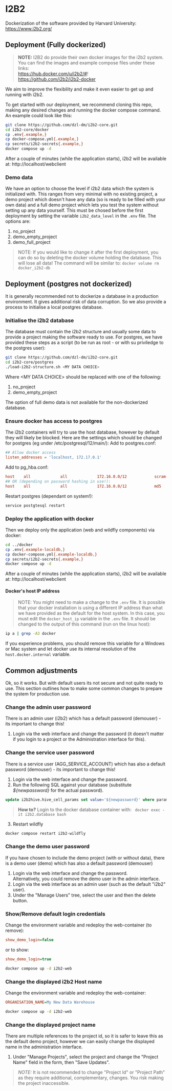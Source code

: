 # I2B2
Dockerization of the software provided by Harvard University: https://www.i2b2.org/

## Deployment (Fully dockerized)
> __NOTE:__ I2B2 do provide their own docker images for the i2b2 system. You can find the images and example compose files under these links:  
https://hub.docker.com/u/i2b2/#!  
https://github.com/i2b2/i2b2-docker  

We aim to improve the flexibility and make it even easier to get up and running with i2b2.

To get started with our deployment, we recommend cloning this repo, making any desired changes and running the docker compose command. An example could look like this:
```sh
git clone https://github.com/dzl-dm/i2b2-core.git
cd i2b2-core/docker
cp .env{.example,}
cp docker-compose.yml{.example,}
cp secrets/i2b2-secrets{.example,}
docker compose up -d
```
After a couple of minutes (while the application starts), i2b2 will be available at: http://localhost/webclient

### Demo data
We have an option to choose the level if i2b2 data which the system is initialized with. This ranges from very minimal with no existing project, a demo project which doesn't have any data (so is ready to be filled with your own data) and a full demo project which lets you test the system without setting up any data yourself. This must be chosed before the first deployment by setting the variable `i2b2_data_level` in the `.env` file. The options are:
1. no_project
1. demo_empty_project
1. demo_full_project

> NOTE: If you would like to change it after the first deployment, you can do so by deleting the docker volume holding the database. This will lose all data! The command will be similar to: ``` docker volume rm docker_i2b2-db ```

## Deployment (postgres not dockerized)
It is generally recommended not to dockerize a database in a production environment. It gives additional risk of data corruption. So we also provide a process to initialise a local postgres database.

### Initialise the i2b2 database
The database must contain the i2b2 structure and usually some data to provide a project making the software ready to use. For postgres, we have provided these steps as a script (to be run as root - or with su priviledge to the postgres user):
```sh
git clone https://github.com/dzl-dm/i2b2-core.git
cd i2b2-core/postgres
./load-i2b2-structure.sh <MY DATA CHOICE>
```
Where \<MY DATA CHOICE\> should be replaced with one of the following:
1. no_project
1. demo_empty_project

The option of full demo data is not available for the non-dockerized database.

### Ensure docker has access to postgres
The i2b2 containers will try to use the host database, however by default they will likely be blocked. Here are the settings which should be changed for postgres (eg under /etc/postgresql/12/main/):
Add to postgres.conf:
```conf
## Allow docker access
listen_addresses = 'localhost, 172.17.0.1'
```
Add to pg_hba.conf:
```conf
host    all             all             172.16.0.0/12            scram-sha-256
## OR (depending on password hashing in use!):
host    all             all             172.16.0.0/12            md5
```
Restart postgres (dependant on system!):
```sh
service postgtesql restart
```

### Deploy the application with docker
Then we deploy only the application (web and wildfly components) via docker:
```sh
cd ../docker
cp .env{.example-localdb,}
cp docker-compose.yml{.example-localdb,}
cp secrets/i2b2-secrets{.example,}
docker compose up -d
```
After a couple of minutes (while the application starts), i2b2 will be available at: http://localhost/webclient

#### Docker's host IP address
> NOTE: You might need to make a change to the `.env` file.
It is possible that your docker installation is using a different IP address than what we have provided as the default for the host system. In this case, you must edit the `docker_host_ip` variable in the `.env` file. It should be changed to the output of this command (run on the linux host):
```sh
ip a | grep -A3 docker
```
If you experience problems, you should remove this variable for a Windows or Mac system and let docker use its internal resolution of the `host.docker.internal` variable.

## Common adjustments
Ok, so it works. But with default users its not secure and not quite ready to use. This section outlines how to make some common changes to prepare the system for production use.

### Change the admin user password
There is an admin user (i2b2) which has a default password (demouser) - its important to change this!
1. Login via the web interface and change the password (it doesn't matter if you login to a project or the Administration interface for this).

### Change the service user password
There is a service user (AGG_SERVICE_ACCOUNT) which has also a default password (demouser) - its important to change this!
1. Login via the web interface and change the password.
2. Run the following SQL against your database (substitute _${newpassword}_ for the actual password).
```sql
update i2b2hive.hive_cell_params set value='${newpassword}' where param_name_cd='edu.harvard.i2b2.crc.pm.serviceaccount.password';
```
> __How to?__ Login to the docker database container with: ``` docker exec -it i2b2.database bash```
3. Restart wildfly
```sh
docker compose restart i2b2-wildfly
```

### Change the demo user password
If you have chosen to include the demo project (with or without data), there is a demo user (demo) which has also a default password (demouser)
1. Login via the web interface and change the password.  
Alternatively, you could remove the demo user in the admin interface.
1. Login via the web interface as an admin user (such as the default "i2b2" user).
1. Under the "Manage Users" tree, select the user and then the delete button.

### Show/Remove default login credentials
Change the environment variable and redeploy the web-container (to remove):
```ini
show_demo_login=false
```
or to show:
```ini
show_demo_login=true
```
```sh
docker compose up -d i2b2-web
```

### Change the displayed i2b2 Host name
Change the environment variable and redeploy the web-container:
```ini
ORGANISATION_NAME=My New Data Warehouse
```
```sh
docker compose up -d i2b2-web
```

### Change the displayed project name
There are multiple references to the project id, so it is safer to leave this as the default demo project, however we can easily change the displayed name in the administration interface.
1. Under "Manage Projects", select the project and change the "Project Name" field in the form, then "Save Updates".
> _NOTE:_ It is not recommended to change "Project Id" or "Project Path" as they require additional, complementary, changes. You risk making the project inaccessible.
